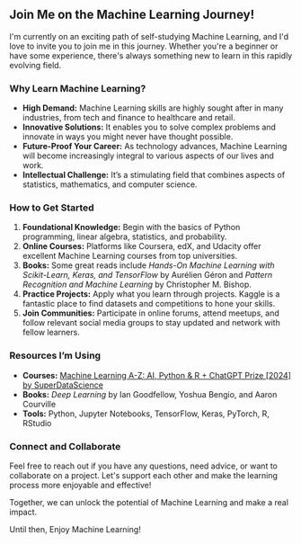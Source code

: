 <h2>Join Me on the Machine Learning Journey!</h2>

<p>I'm currently on an exciting path of self-studying Machine Learning, and I'd love to invite you to join me in this journey. Whether you're a beginner or have some experience, there's always something new to learn in this rapidly evolving field.</p>

<h3>Why Learn Machine Learning?</h3>
<ul>
  <li><strong>High Demand:</strong> Machine Learning skills are highly sought after in many industries, from tech and finance to healthcare and retail.</li>
  <li><strong>Innovative Solutions:</strong> It enables you to solve complex problems and innovate in ways you might never have thought possible.</li>
  <li><strong>Future-Proof Your Career:</strong> As technology advances, Machine Learning will become increasingly integral to various aspects of our lives and work.</li>
  <li><strong>Intellectual Challenge:</strong> It’s a stimulating field that combines aspects of statistics, mathematics, and computer science.</li>
</ul>

<h3>How to Get Started</h3>
<ol>
  <li><strong>Foundational Knowledge:</strong> Begin with the basics of Python programming, linear algebra, statistics, and probability.</li>
  <li><strong>Online Courses:</strong> Platforms like Coursera, edX, and Udacity offer excellent Machine Learning courses from top universities.</li>
  <li><strong>Books:</strong> Some great reads include <em>Hands-On Machine Learning with Scikit-Learn, Keras, and TensorFlow</em> by Aurélien Géron and <em>Pattern Recognition and Machine Learning</em> by Christopher M. Bishop.</li>
  <li><strong>Practice Projects:</strong> Apply what you learn through projects. Kaggle is a fantastic place to find datasets and competitions to hone your skills.</li>
  <li><strong>Join Communities:</strong> Participate in online forums, attend meetups, and follow relevant social media groups to stay updated and network with fellow learners.</li>
</ol>

<h3>Resources I’m Using</h3>
<ul>
  <li><strong>Courses:</strong> <a href="https://www.udemy.com/course/machinelearning/">Machine Learning A-Z: AI, Python & R + ChatGPT Prize [2024] by SuperDataScience</a>
  <li><strong>Books:</strong> <em>Deep Learning</em> by Ian Goodfellow, Yoshua Bengio, and Aaron Courville</li>
  <li><strong>Tools:</strong> Python, Jupyter Notebooks, TensorFlow, Keras, PyTorch, R, RStudio</li>
</ul>

<h3>Connect and Collaborate</h3>
<p>Feel free to reach out if you have any questions, need advice, or want to collaborate on a project. Let's support each other and make the learning process more enjoyable and effective!</p>

<p>Together, we can unlock the potential of Machine Learning and make a real impact.</p>

<p>Until then, Enjoy Machine Learning!</p>
